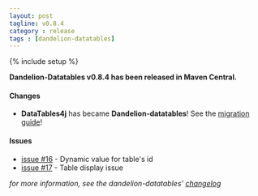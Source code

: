 ```yaml
---
layout: post
tagline: v0.8.4
category : release
tags : [dandelion-datatables]
---
```

{% include setup %}

**Dandelion-Datatables v0.8.4 has been released in Maven Central.**
	
#### Changes
* **DataTables4j** has became **Dandelion-datatables**! See the [migration guide](http://dandelion.github.com/datatables/migration.html)!

#### Issues
* [issue #16](https://github.com/dandelion/issues/issues/16) - Dynamic value for table's id
* [issue #17](https://github.com/dandelion/issues/issues/17) - Table display issue

_for more information, see the dandelion-datatables' [changelog](http://dandelion.github.com/datatables/changelog.html)_